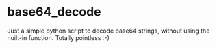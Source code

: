 # base64_decode

Just a simple python script to decode base64 strings, without using the nuilt-in function. Totally pointless :-)
